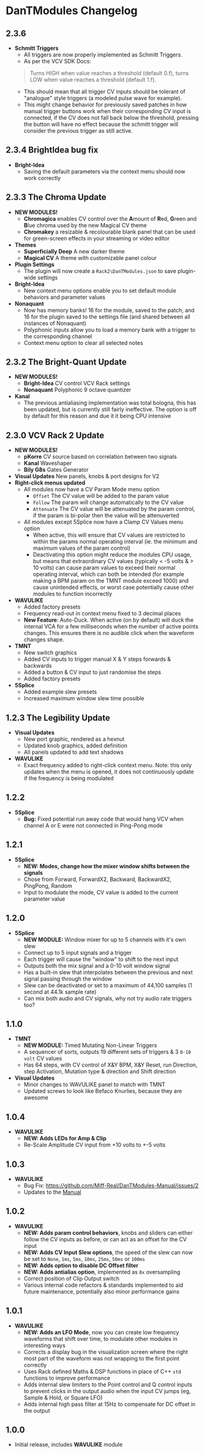 # DanTModules Changelog

## 2.3.6
* **Schmitt Triggers**
  * All triggers are now properly implemented as Schmitt Triggers.
  * As per the VCV SDK Docs:
  > Turns HIGH when value reaches a threshold (default 0.f), turns LOW when value reaches a threshold (default 1.f).
  * This should mean that all trigger CV inputs should be tolerant of "analogue" style triggers (a modeled pulse wave for example).
  * This might change behavior for previously saved patches in how manual trigger buttons work when their corresponding CV input is connected, if the CV does not fall back below the threshold, pressing the button will have no effect because the schmitt trigger will consider the previous trigger as still active.

## 2.3.4 **BrightIdea bug fix**
* **Bright-Idea**
  * Saving the default parameters via the context menu should now work correctly

## 2.3.3 **The Chroma Update**
* **NEW MODULES!**
  * **Chromagica** enables CV control over the **A**mount of **R**ed, **G**reen and **B**lue chroma used by the new Magical CV theme
  * **Chromakey** a resizable & recolourable blank panel that can be used for green-screen effects in your streaming or video editor
* **Themes**
  * **Superficially Deep** A new darker theme
  * **Magical CV** A theme with customizable panel colour
* **Plugin Settings**
  * The plugin will now create a `Rack2\DanTModules.json` to save plugin-wide settings
* **Bright-Idea**
  * New context menu options enable you to set default module behaviors and parameter values
* **Nonaquant**
  * Now has memory banks! 16 for the module, saved to the patch, and 16 for the plugin saved to the settings file (and shared between all instances of Nonaquant)
  * Polyphonic inputs allow you to load a memory bank with a trigger to the corresponding channel
  * Context menu option to clear all selected notes

## 2.3.2 **The Bright-Quant Update**
* **NEW MODULES!**
  * **Bright-Idea** CV control VCV Rack settings
  * **Nonaquant** Polyphonic 9 octave quantizer
* **Kanal**
  * The previous antialiasing implementation was total bologna, this has been updated, but is currently still fairly ineffective. The option is off by default for this reason and due it it being CPU intensive

## 2.3.0 **VCV Rack 2 Update**
* **NEW MODULES!**
  * **pKorre** CV source based on correlation between two signals
  * **Kanal** Waveshaper
  * **Bily G8s** Gates Generator
* **Visual Updates** New panels, knobs & port designs for V2
* **Right-click menus updated**
  * All modules now have a CV Param Mode menu option
    * `Offset` The CV value will be added to the param value
    * `Follow` The param will change automatically to the CV value
    * `Attenuate` The CV value will be attenuated by the param control, if the param is bi-polar then the value will be attenuverted
  * All modules except 5Splice now have a Clamp CV Values menu option
    * When active, this will ensure that CV values are restricted to within the params normal operating interval (ie. the minimum and maximum values of the param control)
    * Deactivating this option might reduce the modules CPU usage, but means that extraordinary CV values (typically < -5 volts & > 10 volts) can cause param values to exceed their normal operating interval, which can both be intended (for example making a BPM param on the TMNT module exceed 1000) and cause unintended effects, or worst case potentially cause other modules to function incorrectly
* **WAVULIKE**
  * Added factory presets
  * Frequency read-out in context menu fixed to 3 decimal places
  * **New Feature**: Auto-Duck. When active (on by default) will duck the internal VCA for a few milliseconds when the number of active points changes. This ensures there is no audible click when the waveform changes shape.
* **TMNT**
  * New switch graphics
  * Added CV inputs to trigger manual X & Y steps forwards & backwards
  * Added a button & CV input to just randomise the steps
  * Added factory presets
* **5Splice**
  * Added example slew presets
  * Increased maximum window slew time possible

## 1.2.3 **The Legibility Update**

* **Visual Updates**
  * New port graphic, rendered as a hexnut
  * Updated knob graphics, added definition
  * All panels updated to add text shadows
* **WAVULIKE**
  * Exact frequency added to right-click context menu. Note: this only updates when the menu is opened, it does not continuously update if the frequency is being modulated

## 1.2.2

* **5Splice**
  * **Bug:** Fixed potential run away code that would hang VCV when channel A or E were not connected in Ping-Pong mode

## 1.2.1

* **5Splice**
  * **NEW: Modes, change how the mixer window shifts between the signals**
  * Chose from Forward, ForwardX2, Backward, BackwardX2, PingPong, Random
  * Input to modulate the mode, CV value is added to the current parameter value

## 1.2.0

* **5Splice**
  * **NEW MODULE:** Window mixer for up to 5 channels with it's own slew
  * Connect up to 5 input signals and a trigger
  * Each trigger will cause the "window" to shift to the next input
  * Outputs both the mix signal and a 0-10 volt window signal
  * Has a built-in slew that interpolates between the previous and next signal passing through the window
  * Slew can be deactivated or set to a maximum of 44,100 samples (1 second at 44.1k sample rate)
  * Can mix both audio and CV signals, why not try audio rate triggers too?

## 1.1.0

* **TMNT**
  * **NEW MODULE:** Timed Mutating Non-Linear Triggers
  * A sequencer of sorts, outputs 19 different sets of triggers & 3 `0-10 volt` CV values
  * Has 64 steps, with CV control of X&Y BPM, X&Y Reset, run Direction, step Activation, Mutation type & direction and Shift direction
* **Visual Updates**
  * Minor changes to WAVULIKE panel to match with TMNT
  * Updated screws to look like Befaco Knurlies, because they are awesome

## 1.0.4

* **WAVULIKE**
  * **NEW: Adds LEDs for Amp & Clip**
  * Re-Scale Amplitude CV input from +10 volts to +-5 volts

## 1.0.3

* **WAVULIKE**
  * Bug Fix: https://github.com/Miff-Real/DanTModules-Manual/issues/2
  * Updates to the [Manual](https://github.com/Miff-Real/DanTModules-Manual)

## 1.0.2

* **WAVULIKE**
  * **NEW: Adds param control behaviors**, knobs and sliders can either follow the CV inputs as before, or can act as an offset for the CV input
  * **NEW: Adds CV Input Slew options**, the speed of the slew can now be set to `None`, `1ms`, `5ms`, `10ms`, `25ms`, `50ms` or `100ms`
  * **NEW: Adds option to disable DC Offset filter**
  * **NEW: Adds antialias option**, implemented as `8x` oversampling
  * Correct position of Clip Output switch
  * Various internal code refactors & standards implemented to aid future maintenance, potentially also minor performance gains

## 1.0.1

* **WAVULIKE**
  * **NEW: Adds an LFO Mode**, now you can create low frequency waveforms that shift over time, to modulate other modules in interesting ways
  * Corrects a display bug in the visualization screen where the right most part of the waveform was not wrapping to the first point correctly
  * Uses Rack defined Maths & DSP functions in place of C++ `std` functions to improve performance
  * Adds internal slew limiters to the Point control and Q control inputs to prevent clicks in the output audio when the input CV jumps (eg, Sample & Hold, or Square LFO)
  * Adds internal high pass filter at 15Hz to compensate for DC offset in the output

## 1.0.0

* Initial release, includes **WAVULIKE** module
